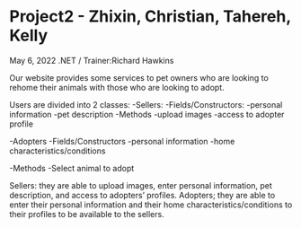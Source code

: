 # Project2  - Zhixin, Christian, Tahereh, Kelly
May 6, 2022 .NET / Trainer:Richard Hawkins

Our website provides some services to pet owners who are looking to rehome their animals with those who are looking to adopt.

Users are divided into 2 classes:
-Sellers:
   -Fields/Constructors:
        -personal information
        -pet description
  -Methods
     -upload images
     -access to adopter profile
  
-Adopters
   -Fields/Constructors
       -personal information
       -home characteristics/conditions
       
-Methods
      -Select animal to adopt
           

Sellers: they are able to upload images, enter personal information, pet description, and access to adopters’ profiles. 
Adopters; they are able to enter their personal information and their home characteristics/conditions to their profiles to be available to the sellers.

